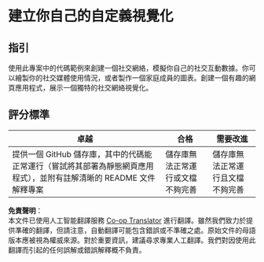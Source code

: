 <!--
CO_OP_TRANSLATOR_METADATA:
{
  "original_hash": "e56df4c0f49357e30ac8fc77aa439dd4",
  "translation_date": "2025-08-25T18:02:51+00:00",
  "source_file": "3-Data-Visualization/13-meaningful-visualizations/assignment.md",
  "language_code": "hk"
}
-->
# 建立你自己的自定義視覺化

## 指引

使用此專案中的代碼範例來創建一個社交網絡，模擬你自己的社交互動數據。你可以繪製你的社交媒體使用情況，或者製作一個家庭成員的圖表。創建一個有趣的網頁應用程式，展示一個獨特的社交網絡視覺化。

## 評分標準

卓越 | 合格 | 需要改進
--- | --- | --- |
提供一個 GitHub 儲存庫，其中的代碼能正常運行（嘗試將其部署為靜態網頁應用程式），並附有註解清晰的 README 文件解釋專案 | 儲存庫無法正常運行或文檔不夠完善 | 儲存庫無法正常運行且文檔不夠完善

**免責聲明**：  
本文件已使用人工智能翻譯服務 [Co-op Translator](https://github.com/Azure/co-op-translator) 進行翻譯。雖然我們致力於提供準確的翻譯，但請注意，自動翻譯可能包含錯誤或不準確之處。原始文件的母語版本應被視為權威來源。對於重要資訊，建議尋求專業人工翻譯。我們對因使用此翻譯而引起的任何誤解或錯誤解釋概不負責。